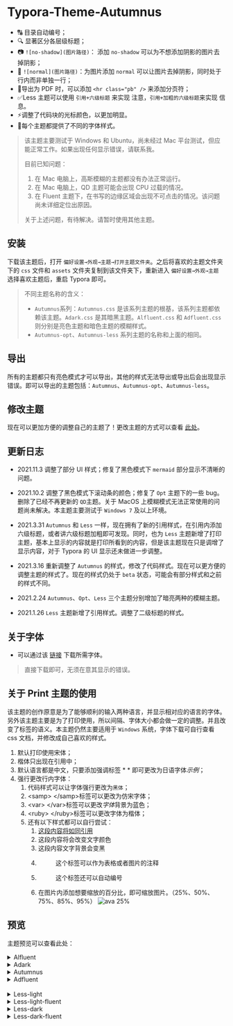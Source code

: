 # Typora-Theme-Autumnus

+ 🔠 目录自动编号；
+ 🔍 显著区分各层级标题；
+ 📷 `![no-shadow](图片路径)`： 添加 `no-shadow` 可以为不想添加阴影的图片去掉阴影；
+ 🎴 `![normal](图片路径)`：为图片添加 `normal` 可以让图片去掉阴影，同时处于行内而非单独一行；
+ 📖导出为 PDF 时，可以添加 `<hr class="pb" />` 来添加分页符；
+ ✅Less 主题可以使用 `引用+六级标题` 来实现 注意，`引用+加粗的六级标题`来实现 信息。
+ ⚡调整了代码块的光标颜色，以更加明显。
+ 🔧每个主题都提供了不同的字体样式。

> 该主题主要测试于  Windows 和 Ubuntu，尚未经过 Mac 平台测试，但应能正常工作。如果出现任何显示错误，请联系我。
>
> 目前已知问题：
>
> 1. 在 Mac 电脑上，高斯模糊的主题都没有办法正常运行。
> 2. 在 Mac 电脑上，QD 主题可能会出现 CPU 过载的情况。
> 3. 在 Fluent 主题下，在书写的边缘区域会出现不可点击的情况。该问题尚未详细定位出原因。
>
> 关于上述问题，有待解决。请暂时使用其他主题。

## 安装

下载该主题后，打开 `偏好设置→外观→主题→打开主题文件夹`。之后将喜欢的主题文件夹下的 `css` 文件和 `assets` 文件夹复制到该文件夹下，重新进入 `偏好设置→外观→主题` 选择喜欢主题后，重启 Typora 即可。

> 不同主题名称的含义：
>
> + `Autumnus`系列：`Autumnus.css` 是该系列主题的根基，该系列主题都依赖该主题。`Adark.css` 是其暗黑主题。`Alfluent.css` 和 `Adfluent.css` 则分别是亮色主题和暗色主题的模糊样式。
> + `Autumnus-opt`、`Autumnus-less` 系列主题的名称和上面的相同。

## 导出

所有的主题都只有亮色模式才可以导出，其他的样式无法导出或导出后会出现显示错误。即可以导出的主题包括：`Autumnus`、`Autumnus-opt`、`Autumnus-less`。

## 修改主题

现在可以更加方便的调整自己的主题了！更改主题的方式可以查看 [此处](https://github.com/Soanguy/typora-theme-autumnus/wiki)。

## <span id="update">更新日志</span>

+ 2021.11.3 调整了部分 UI 样式；修复了黑色模式下 `mermaid` 部分显示不清晰的问题。

+ 2021.10.2 调整了黑色模式下滚动条的颜色；修复了 `Opt` 主题下的一些 bug。删除了已经不再更新的 `QD`主题。关于 MacOS 上模糊模式无法正常使用的问题尚未解决。本主题主要测试于 `Windows 7` 及以上环境。

+ 2021.3.31 `Autumnus` 和 `Less` 一样，现在拥有了新的引用样式，在引用内添加六级标题，或者讲六级标题加粗即可发现。同时，也为 `Less` 主题新增了打印主题，基本上显示的内容就是打印所看到的内容，但是该主题现在只是调增了显示内容，对于 Typora 的 UI 显示还未做进一步调整。

+ 2021.3.16 重新调整了 `Autumnus` 的样式，修改了代码样式。现在可以更方便的调整主题的样式了。现在的样式仍处于 `beta` 状态，可能会有部分样式和之前的样式不同。

+ 2021.2.24 `Autumnus`、`Opt`、`Less` 三个主题分别增加了暗亮两种的模糊主题。

+ 2021.1.26  `Less` 主题新增了引用样式。调整了二级标题的样式。

## <span id="font">关于字体</span>

+ 可以通过该 [链接](https://gitee.com/soanguy/typora-theme-autumnus-font) 下载所需字体。

> 直接下载即可，无须在意其显示的错误。

## 关于 Print 主题的使用

该主题的创作原意是为了能够顺利的输入两种语言，并显示相对应的语言的字体。另外该主题主要是为了打印使用，所以间隔、字体大小都会做一定的调整。并且改变了标签的语义。本主题仍然主要适用于 `Windows` 系统，字体下载可自行查看 css 文档，并修改成自己喜欢的样式。

1. 默认打印使用宋体；
2. 楷体只出现在引用中；
3. 默认语言都是中文，只要添加强调标签 \* \* 即可更改为日语字体*示例*；
4. 强行更改行内字体：
   1. 代码样式可以让字体强行更改为`黑体`；
   2. \<samp\> \</samp\>标签可以更改为<samp>仿宋</samp>字体；
   3. \<var\> \</var\>标签可以更改<var>字体</var>背景为蓝色；
   4. \<ruby\> \</ruby\>标签可以更改字体为<ruby>楷体</ruby>；
   5. 还有以下样式都可以自行尝试：
      1. <ins>这段内容将如同引用</ins>
      2. <tt>这段内容将会改变文字颜色</tt>
      3. <kbd>这段内容文字背景会变黑</kbd>
      4. <figure><figcaption>这个标签可以作为表格或者图片的注释</figcaption></figure>
      5. <figure><figcaption>这个标签还可以自动编号</figcaption></figure>
      6. 在图片内添加想要缩放的百分比，即可缩放图片。（25%、50%、75%、85%、95%）
      ![ava 25%](https://i.loli.net/2021/03/17/cjY8tZfVwMiLqDC.png)

## 预览

主题预览可以查看此处：

<details>
  <summary>Alfluent</summary>
  <img src="https://i.loli.net/2021/03/17/cjY8tZfVwMiLqDC.png" alt="alfluent.png">
  </details>
  <details>
  <summary>Adark</summary>
  <img src="https://i.loli.net/2021/03/17/Mpr71zkiNHhbT8w.jpg" alt="adark"  />
  </details>
  <details>
  <summary>Autumnus</summary>
  <img src="https://i.loli.net/2021/03/17/XCx2LUzVS6DfJEj.jpg" alt="Autumnus" />
  </details>
  <details>
  <summary>Adfluent</summary>
   <img src="https://i.loli.net/2021/03/17/CgiI5UM7rbp1oz4.png" alt="adfluent.png" />
</details>
<br/>

<details>
  <summary>Less-light</summary>
<img src="https://i.loli.net/2021/03/31/q7oNCebh3zF4anZ.png" >
</details>
<details>
  <summary>Less-light-fluent</summary>
<img src="https://i.loli.net/2021/03/31/T6BIYZalUDRd8Gv.png" >
</details>
<details>
  <summary>Less-dark</summary>
<img src="https://i.loli.net/2021/03/31/PU76fXOnLWayh5k.png" >
</details>
<details>
  <summary>Less-dark-fluent</summary>
<img src="https://i.loli.net/2021/03/31/b9GrRM82Wu6B37O.png" >
</details>
